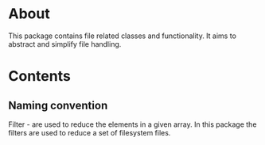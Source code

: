 # About

This package contains file related classes and functionality.
It aims to abstract and simplify file handling.


# Contents


## Naming convention

Filter - are used to reduce the elements in a given array. In this package the filters are used to
reduce a set of filesystem files.

